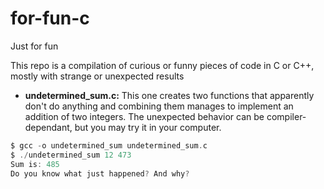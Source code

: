 # for-fun-c
Just for fun

This repo is a compilation of curious or funny pieces of code in C or C++, mostly with strange or unexpected results

- **undetermined_sum.c:** This one creates two functions that apparently don't do anything and combining them manages to implement an addition of two integers. The unexpected behavior can be compiler-dependant, but you may try it in your computer.

```c
$ gcc -o undetermined_sum undetermined_sum.c
$ ./undetermined_sum 12 473
Sum is: 485
Do you know what just happened? And why?
```
